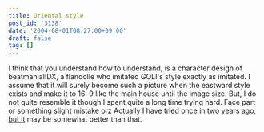 ```yaml
---
title: Oriental style
post_id: '3138'
date: '2004-08-01T08:27:00+09:00'
draft: false
tag: []
---
```


I think that you understand how to understand, is a character design of beatmaniaIIDX, a flandolle who imitated GOLI's style exactly as imitated. I assume that it will surely become such a picture when the eastward style exists and make it to 16: 9 like the main house until the image size. But, I do not quite resemble it though I spent quite a long time trying hard. Face part or something slight mistake orz [Actually I](/3045) have tried [once in two years ago, but it](/3045) may be somewhat better than that.